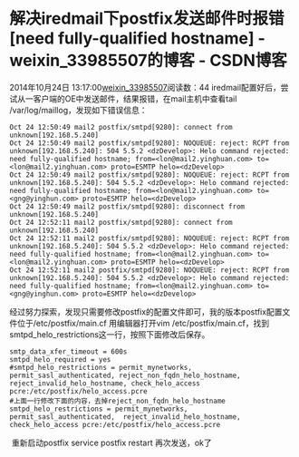 # 解决iredmail下postfix发送邮件时报错[need fully-qualified hostname] - weixin_33985507的博客 - CSDN博客
2014年10月24日 13:17:00[weixin_33985507](https://me.csdn.net/weixin_33985507)阅读数：44
iredmail配置好后，尝试从一客户端的OE中发送邮件，结果报错，在mail主机中查看tail /var/log/maillog，发现如下错误信息：
```
Oct 24 12:50:49 mail2 postfix/smtpd[9280]: connect from unknown[192.168.5.240]
Oct 24 12:50:49 mail2 postfix/smtpd[9280]: NOQUEUE: reject: RCPT from unknown[192.168.5.240]: 504 5.5.2 <dzDevelop>: Helo command rejected: need fully-qualified hostname; from=<lon@mail2.yinghuan.com> to=<lon@mail2.yinghuan.com> proto=ESMTP helo=<dzDevelop>
Oct 24 12:50:49 mail2 postfix/smtpd[9280]: NOQUEUE: reject: RCPT from unknown[192.168.5.240]: 504 5.5.2 <dzDevelop>: Helo command rejected: need fully-qualified hostname; from=<lon@mail2.yinghuan.com> to=<gng@yinghun.com> proto=ESMTP helo=<dzDevelop>
Oct 24 12:50:49 mail2 postfix/smtpd[9280]: disconnect from unknown[192.168.5.240]
Oct 24 12:52:11 mail2 postfix/smtpd[9280]: connect from unknown[192.168.5.240]
Oct 24 12:52:11 mail2 postfix/smtpd[9280]: NOQUEUE: reject: RCPT from unknown[192.168.5.240]: 504 5.5.2 <dzDevelop>: Helo command rejected: need fully-qualified hostname; from=<lon@mail2.yinghuan.com> to=<lon@mail2.yinghuan.com> proto=ESMTP helo=<dzDevelop>
Oct 24 12:52:11 mail2 postfix/smtpd[9280]: NOQUEUE: reject: RCPT from unknown[192.168.5.240]: 504 5.5.2 <dzDevelop>: Helo command rejected: need fully-qualified hostname; from=<lon@mail2.yinghuan.com> to=<gng@yinghun.com> proto=ESMTP helo=<dzDevelop>
```
经过努力探索，发现只需要修改postfix的配置文件即可，我的版本postfix配置文件位于/etc/postfix/main.cf
用编辑器打开vim /etc/postfix/main.cf，找到smtpd_helo_restrictions这一行，按照下面修改后保存。
```
smtp_data_xfer_timeout = 600s
smtpd_helo_required = yes
#smtpd_helo_restrictions = permit_mynetworks, permit_sasl_authenticated, reject_non_fqdn_helo_hostname, reject_invalid_helo_hostname, check_helo_access pcre:/etc/postfix/helo_access.pcre
#上面一行修改下面的内容，去掉reject_non_fqdn_helo_hostname
smtpd_helo_restrictions = permit_mynetworks, permit_sasl_authenticated,  reject_invalid_helo_hostname, check_helo_access pcre:/etc/postfix/helo_access.pcre
```
 重新启动postfix
service postfix restart
再次发送，ok了
